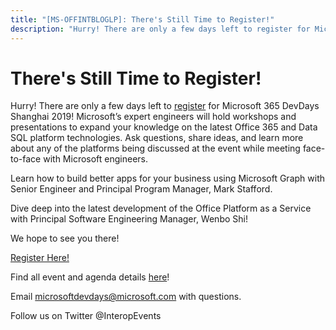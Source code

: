 ```yaml
---
title: "[MS-OFFINTBLOGLP]: There's Still Time to Register!"
description: "Hurry! There are only a few days left to register for Microsoft 365 DevDays Shanghai 2019! Microsoft’s expert engineers will hold workshops and"
---
```


# There's Still Time to Register!

<p> </p>
<p>Hurry! There are only a few days left to <span><a href="https://forms.office.com/Pages/ResponsePage.aspx?id=v4j5cvGGr0GRqy180BHbR-rWPGOUtkRCjAbctJg8TClUMDE3Tk1FREVLWUQyQVU1NEdIRlpSOFo0Ty4u">register</a></span>
for Microsoft 365 DevDays Shanghai 2019! Microsoft’s expert engineers will hold
workshops and presentations to expand your knowledge on the latest Office 365
and Data SQL platform technologies. Ask questions, share ideas, and learn more
about any of the platforms being discussed at the event while meeting
face-to-face with Microsoft engineers.</p>

<p>Learn how to build better apps for your business using
Microsoft Graph with Senior Engineer and Principal Program Manager, Mark
Stafford. </p>

<p>Dive deep into the latest development of the Office Platform
as a Service with Principal Software Engineering Manager, Wenbo Shi! </p>

<p>We hope to see you
there! </p>

<p><span><a href="https://forms.office.com/Pages/ResponsePage.aspx?id=v4j5cvGGr0GRqy180BHbR-rWPGOUtkRCjAbctJg8TClUMDE3Tk1FREVLWUQyQVU1NEdIRlpSOFo0Ty4u">Register
Here!</a></span> </p>

<p>Find all event and agenda details <span><a href="http://www.interopevents.com/shanghai2019">here</a></span>!</p>

<p>Email <span><a href="mailto:microsoftdevdays@microsoft.com">microsoftdevdays@microsoft.com</a></span>
with questions. </p>

<p>Follow us on Twitter @InteropEvents</p>


                
